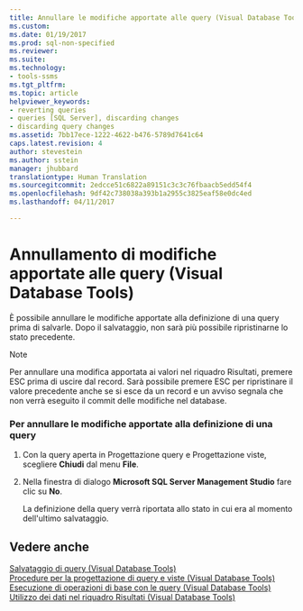```yaml
---
title: Annullare le modifiche apportate alle query (Visual Database Tools) | Microsoft Docs
ms.custom: 
ms.date: 01/19/2017
ms.prod: sql-non-specified
ms.reviewer: 
ms.suite: 
ms.technology:
- tools-ssms
ms.tgt_pltfrm: 
ms.topic: article
helpviewer_keywords:
- reverting queries
- queries [SQL Server], discarding changes
- discarding query changes
ms.assetid: 7bb17ece-1222-4622-b476-5789d7641c64
caps.latest.revision: 4
author: stevestein
ms.author: sstein
manager: jhubbard
translationtype: Human Translation
ms.sourcegitcommit: 2edcce51c6822a89151c3c3c76fbaacb5edd54f4
ms.openlocfilehash: 9df42c738038a393b1a2955c3825eaf58e0dc4ed
ms.lasthandoff: 04/11/2017

---
```

# <a name="discard-changes-made-to-queries-visual-database-tools"></a>Annullamento di modifiche apportate alle query (Visual Database Tools)
È possibile annullare le modifiche apportate alla definizione di una query prima di salvarle. Dopo il salvataggio, non sarà più possibile ripristinarne lo stato precedente.  
  
> [!NOTE]  
> Per annullare una modifica apportata ai valori nel riquadro Risultati, premere ESC prima di uscire dal record. Sarà possibile premere ESC per ripristinare il valore precedente anche se si esce da un record e un avviso segnala che non verrà eseguito il commit delle modifiche nel database.  
  
### <a name="to-discard-changes-made-to-a-query-definition"></a>Per annullare le modifiche apportate alla definizione di una query  
  
1.  Con la query aperta in Progettazione query e Progettazione viste, scegliere **Chiudi** dal menu **File**.  
  
2.  Nella finestra di dialogo **Microsoft SQL Server Management Studio** fare clic su **No**.  
  
    La definizione della query verrà riportata allo stato in cui era al momento dell'ultimo salvataggio.  
  
## <a name="see-also"></a>Vedere anche  
[Salvataggio di query (Visual Database Tools)](../../ssms/visual-db-tools/save-queries-visual-database-tools.md)  
[Procedure per la progettazione di query e viste (Visual Database Tools)](../../ssms/visual-db-tools/design-queries-and-views-how-to-topics-visual-database-tools.md)  
[Esecuzione di operazioni di base con le query (Visual Database Tools)](../../ssms/visual-db-tools/perform-basic-operations-with-queries-visual-database-tools.md)  
[Utilizzo dei dati nel riquadro Risultati (Visual Database Tools)](../../ssms/visual-db-tools/work-with-data-in-the-results-pane-visual-database-tools.md)  
  

